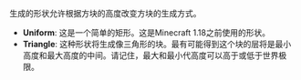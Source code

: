 生成的形状允许根据方块的高度改变方块的生成方式。

* **Uniform**: 这是一个简单的矩形。这是Minecraft 1.18之前使用的形状。
* **Triangle**: 这种形状将生成像三角形的块。最有可能得到这个块的层将是最小高度和最大高度的中间。请记住，最大和最小代高度可以高于或低于世界极限。